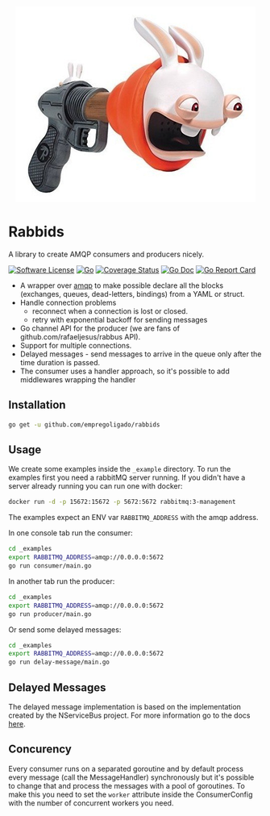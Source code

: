 <p align="center">
  <img width="476" height="388" src="./docs/rabbid-cannon.jpg">
</p>

# Rabbids

A library to create AMQP consumers and producers nicely.

[![Software License](https://img.shields.io/badge/license-MIT-brightgreen.svg?style=flat-square)](LICENSE.md)
[![Go](https://github.com/EmpregoLigado/rabbids/workflows/Go/badge.svg?style=flat-square)](https://github.com/EmpregoLigado/rabbids/actions?query=workflow%3AGo)
[![Coverage Status](https://img.shields.io/codecov/c/github/empregoligado/rabbids/master.svg?style=flat-square)](https://codecov.io/gh/empregoligado/rabbids)
[![Go Doc](https://img.shields.io/badge/godoc-reference-blue.svg?style=flat-square)](http://godoc.org/github.com/empregoligado/rabbids)
[![Go Report Card](https://goreportcard.com/badge/github.com/empregoligado/rabbids?style=flat-square)](https://goreportcard.com/report/github.com/empregoligado/rabbids)

- A wrapper over [amqp](https://github.com/streadway/amqp) to make possible declare all the blocks (exchanges, queues, dead-letters, bindings) from a YAML or struct.
- Handle connection problems
  - reconnect when a connection is lost or closed.
  - retry with exponential backoff for sending messages
- Go channel API for the producer (we are fans of github.com/rafaeljesus/rabbus API).
- Support for multiple connections.
- Delayed messages - send messages to arrive in the queue only after the time duration is passed.
- The consumer uses a handler approach, so it's possible to add middlewares wrapping the handler

## Installation

```bash
go get -u github.com/empregoligado/rabbids
```

## Usage

We create some examples inside the `_example` directory.
To run the examples first you need a rabbitMQ server running.
If you didn't have a server already running you can run one with docker:

```sh
docker run -d -p 15672:15672 -p 5672:5672 rabbitmq:3-management
```

The examples expect an ENV var `RABBITMQ_ADDRESS` with the amqp address.

In one console tab run the consumer:

```sh
cd _examples
export RABBITMQ_ADDRESS=amqp://0.0.0.0:5672
go run consumer/main.go
```

In another tab run the producer:

```sh
cd _examples
export RABBITMQ_ADDRESS=amqp://0.0.0.0:5672
go run producer/main.go
```

Or send some delayed messages:

```sh
cd _examples
export RABBITMQ_ADDRESS=amqp://0.0.0.0:5672
go run delay-message/main.go
```

## Delayed Messages

The delayed message implementation is based on the implementation created by the NServiceBus project.
For more information go to the docs [here](https://docs.particular.net/transports/rabbitmq/delayed-delivery).

## Concurency

Every consumer runs on a separated goroutine and by default process every message (call the MessageHandler) synchronously but it's possible to change that and process the messages with a pool of goroutines.
To make this you need to set the `worker` attribute inside the ConsumerConfig with the number of concurrent workers you need.
